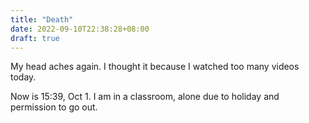 ```yaml
---
title: "Death"
date: 2022-09-10T22:38:28+08:00
draft: true
---
```

My head aches again. I thought it because I watched too many videos today.  

Now is 15:39, Oct 1. I am in a classroom, alone due to holiday and permission to go out.
